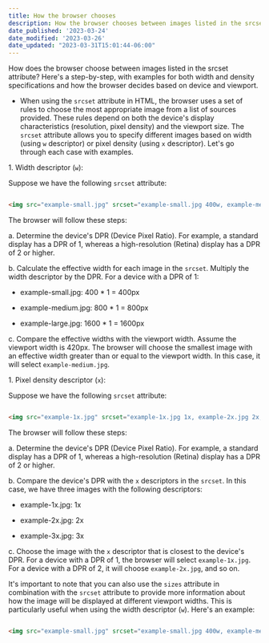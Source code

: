 ```yaml
---
title: How the browser chooses
description: How the browser chooses between images listed in the srcset attribute
date_published: '2023-03-24'
date_modified: '2023-03-26'
date_updated: "2023-03-31T15:01:44-06:00"
---
```


How does the browser choose between images listed in the srcset attribute? Here's a step-by-step, with examples for both width and density specifications and how the browser decides based on device and viewport.

- When using the `srcset` attribute in HTML, the browser uses a set of rules to choose the most appropriate image from a list of sources provided. These rules depend on both the device's display characteristics (resolution, pixel density) and the viewport size. The `srcset` attribute allows you to specify different images based on width (using `w` descriptor) or pixel density (using `x` descriptor). Let's go through each case with examples.

1\. Width descriptor (`w`):

Suppose we have the following `srcset` attribute:

```html

<img src="example-small.jpg" srcset="example-small.jpg 400w, example-medium.jpg 800w, example-large.jpg 1600w" alt="Example Image">

```

The browser will follow these steps:

a. Determine the device's DPR (Device Pixel Ratio). For example, a standard display has a DPR of 1, whereas a high-resolution (Retina) display has a DPR of 2 or higher.

b. Calculate the effective width for each image in the `srcset`. Multiply the width descriptor by the DPR. For a device with a DPR of 1:

- example-small.jpg: 400 \* 1 = 400px

- example-medium.jpg: 800 \* 1 = 800px

- example-large.jpg: 1600 \* 1 = 1600px

c. Compare the effective widths with the viewport width. Assume the viewport width is 420px. The browser will choose the smallest image with an effective width greater than or equal to the viewport width. In this case, it will select `example-medium.jpg`.

1\. Pixel density descriptor (`x`):

Suppose we have the following `srcset` attribute:

```html

<img src="example-1x.jpg" srcset="example-1x.jpg 1x, example-2x.jpg 2x, example-3x.jpg 3x" alt="Example Image">

```

The browser will follow these steps:

a. Determine the device's DPR (Device Pixel Ratio). For example, a standard display has a DPR of 1, whereas a high-resolution (Retina) display has a DPR of 2 or higher.

b. Compare the device's DPR with the `x` descriptors in the `srcset`. In this case, we have three images with the following descriptors:

- example-1x.jpg: 1x

- example-2x.jpg: 2x

- example-3x.jpg: 3x

c. Choose the image with the `x` descriptor that is closest to the device's DPR. For a device with a DPR of 1, the browser will select `example-1x.jpg`. For a device with a DPR of 2, it will choose `example-2x.jpg`, and so on.

It's important to note that you can also use the `sizes` attribute in combination with the `srcset` attribute to provide more information about how the image will be displayed at different viewport widths. This is particularly useful when using the width descriptor (`w`). Here's an example:

```html

<img src="example-small.jpg" srcset="example-small.jpg 400w, example-medium.jpg 800w, example-large.jpg 1600w" sizes="(max-width: 480px) 100vw, (max-width: 960px) 50vw,

```
